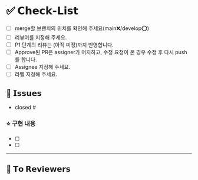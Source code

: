 # ✅ 𝗖𝗵𝗲𝗰𝗸-𝗟𝗶𝘀𝘁
- [ ] merge할 브랜치의 위치를 확인해 주세요(main❌/develop⭕)
- [ ] 리뷰어를 지정해 주세요.
- [ ] P1 단계의 리뷰는 (아직 미정)까지 반영합니다.
- [ ] Approve된 PR은 assigner가 머지하고, 수정 요청이 온 경우 수정 후 다시 push를 합니다.
- [ ] Assignee 지정해 주세요.
- [ ] 라벨 지정해 주세요.

## 📌 𝗜𝘀𝘀𝘂𝗲𝘀
- closed #

### ⭐️ 구현 내용
- [ ] 
- [ ] 

---

## 💬 𝗧𝗼 𝗥𝗲𝘃𝗶𝗲𝘄𝗲𝗿𝘀
